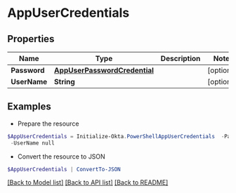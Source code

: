 # AppUserCredentials
## Properties

Name | Type | Description | Notes
------------ | ------------- | ------------- | -------------
**Password** | [**AppUserPasswordCredential**](AppUserPasswordCredential.md) |  | [optional] 
**UserName** | **String** |  | [optional] 

## Examples

- Prepare the resource
```powershell
$AppUserCredentials = Initialize-Okta.PowerShellAppUserCredentials  -Password null `
 -UserName null
```

- Convert the resource to JSON
```powershell
$AppUserCredentials | ConvertTo-JSON
```

[[Back to Model list]](../README.md#documentation-for-models) [[Back to API list]](../README.md#documentation-for-api-endpoints) [[Back to README]](../README.md)


